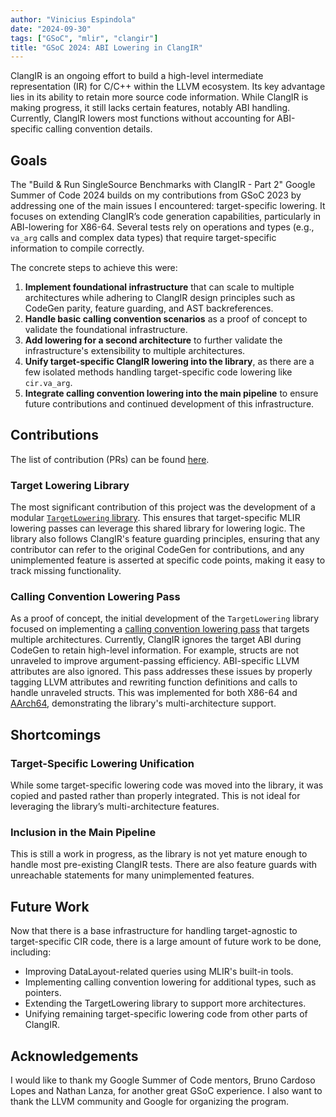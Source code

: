 ```yaml
---
author: "Vinicius Espindola"
date: "2024-09-30"
tags: ["GSoC", "mlir", "clangir"]
title: "GSoC 2024: ABI Lowering in ClangIR"
---
```


ClangIR is an ongoing effort to build a high-level intermediate representation
(IR) for C/C++ within the LLVM ecosystem. Its key advantage lies in its ability
to retain more source code information. While ClangIR is making progress, it
still lacks certain features, notably ABI handling. Currently, ClangIR lowers
most functions without accounting for ABI-specific calling convention details.

## Goals

The "Build & Run SingleSource Benchmarks with ClangIR - Part 2" Google Summer of
Code 2024 builds on my contributions from GSoC 2023 by addressing one of the
main issues I encountered: target-specific lowering. It focuses on extending
ClangIR’s code generation capabilities, particularly in ABI-lowering for X86-64.
Several tests rely on operations and types (e.g., `va_arg` calls and complex
data types) that require target-specific information to compile correctly.

The concrete steps to achieve this were:

1. **Implement foundational infrastructure** that can scale to multiple
   architectures while adhering to ClangIR design principles such as CodeGen
   parity, feature guarding, and AST backreferences.
2. **Handle basic calling convention scenarios** as a proof of concept to
   validate the foundational infrastructure.
3. **Add lowering for a second architecture** to further validate the
   infrastructure's extensibility to multiple architectures.
4. **Unify target-specific ClangIR lowering into the library**, as there are a
   few isolated methods handling target-specific code lowering like
   `cir.va_arg`.
5. **Integrate calling convention lowering into the main pipeline** to ensure
   future contributions and continued development of this infrastructure.

## Contributions

The list of contribution (PRs) can be found
[here](https://github.com/llvm/clangir/pulls?q=is%3Apr+is%3Aclosed+author%3Asitio-couto+closed%3A%3E2024-05-01).

### Target Lowering Library

The most significant contribution of this project was the development of a
modular [`TargetLowering` library](https://github.com/llvm/clangir/pull/643).
This ensures that target-specific MLIR lowering passes can leverage this shared
library for lowering logic. The library also follows ClangIR's feature guarding
principles, ensuring that any contributor can refer to the original CodeGen for
contributions, and any unimplemented feature is asserted at specific code
points, making it easy to track missing functionality.

### Calling Convention Lowering Pass

As a proof of concept, the initial development of the `TargetLowering` library
focused on implementing a [calling convention lowering
pass](https://github.com/llvm/clangir/pull/642) that targets multiple
architectures. Currently, ClangIR ignores the target ABI during CodeGen to
retain high-level information. For example, structs are not unraveled to improve
argument-passing efficiency. ABI-specific LLVM attributes are also ignored. This
pass addresses these issues by properly tagging LLVM attributes and rewriting
function definitions and calls to handle unraveled structs. This was implemented
for both X86-64 and [AArch64](https://github.com/llvm/clangir/pull/679),
demonstrating the library's multi-architecture support.

## Shortcomings

### Target-Specific Lowering Unification

While some target-specific lowering code was moved into the library, it was
copied and pasted rather than properly integrated. This is not ideal for
leveraging the library’s multi-architecture features.

### Inclusion in the Main Pipeline

This is still a work in progress, as the library is not yet mature enough to
handle most pre-existing ClangIR tests. There are also feature guards with
unreachable statements for many unimplemented features.

## Future Work

Now that there is a base infrastructure for handling target-agnostic to
target-specific CIR code, there is a large amount of future work to be done,
including:

- Improving DataLayout-related queries using MLIR's built-in tools.
- Implementing calling convention lowering for additional types, such as
  pointers.
- Extending the TargetLowering library to support more architectures.
- Unifying remaining target-specific lowering code from other parts of ClangIR.

## Acknowledgements

I would like to thank my Google Summer of Code mentors, Bruno Cardoso Lopes and
Nathan Lanza, for another great GSoC experience. I also want to thank the LLVM
community and Google for organizing the program.

